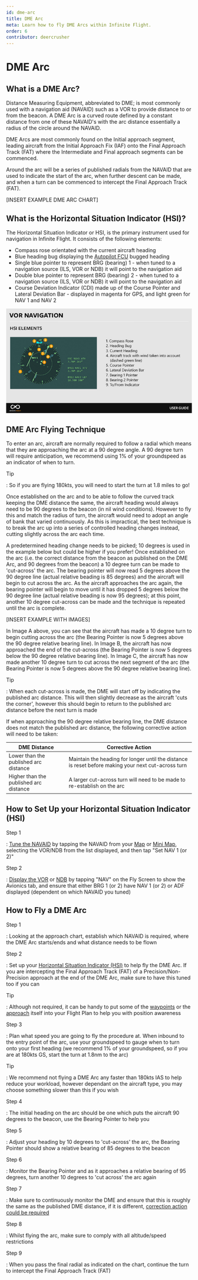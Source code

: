 ```yaml
---
id: dme-arc
title: DME Arc
meta: Learn how to fly DME Arcs within Infinite Flight.
order: 6
contributor: deercrusher
---
```


# DME Arc



## What is a DME Arc?

Distance Measuring Equipment, abbreviated to DME; is most commonly used with a navigation aid (NAVAID) such as a VOR to provide distance to or from the beacon. A DME Arc is a curved route defined by a constant distance from one of these NAVAID's with the arc distance essentially a radius of the circle around the NAVAID. 



DME Arcs are most commonly found on the Initial approach segment, leading aircraft from the Initial Approach Fix (IAF) onto the Final Approach Track (FAT) where the Intermediate and Final approach segments can be commenced. 



Around the arc will be a series of published radials from the NAVAID that are used to indicate the start of the arc, when further descent can be made, and when a turn can be commenced to intercept the Final Approach Track (FAT).



[INSERT EXAMPLE DME ARC CHART]



## What is the Horizontal Situation Indicator (HSI)?

The Horizontal Situation Indicator or HSI, is the primary instrument used for navigation in Infinite Flight. It consists of the following elements:



- Compass rose orientated with the current aircraft heading
- Blue heading bug displaying the [Autopilot FCU](/guide/getting-started/pilot-user-interface/autopilot#autopilot) bugged heading
- Single blue pointer to represent BRG (bearing) 1 - when tuned to a navigation source (ILS, VOR or NDB) it will point to the navigation aid
- Double blue pointer to represent BRG (bearing) 2 - when tuned to a navigation source (ILS, VOR or NDB) it will point to the navigation aid
- Course Deviation Indicator (CDI) made up of the Course Pointer and Lateral Deviation Bar - displayed in magenta for GPS, and light green for NAV 1 and NAV 2


![HSI Elements](_images/manual/graphics/HSI.jpg)



## DME Arc Flying Technique

To enter an arc, aircraft are normally required to follow a radial which means that they are approaching the arc at a 90 degree angle. A 90 degree turn will require anticipation, we recommend using 1% of your groundspeed as an indicator of when to turn.



Tip

: So if you are flying 180kts, you will need to start the turn at 1.8 miles to go!



Once established on the arc and to be able to follow the curved track keeping the DME distance the same, the aircraft heading would always need to be 90 degrees to the beacon (in nil wind conditions). However to fly this and match the radius of turn, the aircraft would need to adopt an angle of bank that varied continuously. As this is impractical, the best technique is to break the arc up into a series of controlled heading changes instead, cutting slightly across the arc each time.



A predetermined heading change needs to be picked; 10 degrees is used in the example below but could be higher if you prefer! Once established on the arc (i.e. the correct distance from the beacon as published on the DME Arc, and 90 degrees from the beacon) a 10 degree turn can be made to 'cut-across' the arc. The bearing pointer will now read 5 degrees above the 90 degree line (actual relative beading is 85 degrees) and the aircraft will begin to cut across the arc. As the aircraft approaches the arc again, the bearing pointer will begin to move until it has dropped 5 degrees below the 90 degree line (actual relative beading is now 95 degrees); at this point, another 10 degree cut-across can be made and the technique is repeated until the arc is complete.



[INSERT EXAMPLE WITH IMAGES]



In Image A above, you can see that the aircraft has made a 10 degree turn to begin cutting across the arc (the Bearing Pointer is now 5 degrees above the 90 degree relative bearing line). In Image B, the aircraft has now approached the end of the cut-across (the Bearing Pointer is now 5 degrees below the 90 degree relative bearing line). In Image C, the aircraft has now made another 10 degree turn to cut across the next segment of the arc (the Bearing Pointer is now 5 degrees above the 90 degree relative bearing line).



Tip

: When each cut-across is made, the DME will start off by indicating the published arc distance. This will then slightly decrease as the aircraft 'cuts the corner', however this should begin to return to the published arc distance before the next turn is made



If when approaching the 90 degree relative bearing line, the DME distance does not match the published arc distance, the following corrective action will need to be taken:

| DME Distance                           | Corrective Action                                            |
| -------------------------------------- | ------------------------------------------------------------ |
| Lower than the published arc distance  | Maintain the heading for longer until the distance is reset before making your next cut-across turn |
| Higher than the published arc distance | A larger cut-across turn will need to be made to re-establish on the arc |



## How to Set Up your Horizontal Situation Indicator (HSI)

Step 1

: [Tune the NAVAID](/guide/getting-started/pilot-user-interface/navigation#tuning-to-a-vor-or-adf) by tapping the NAVAID from your [Map](/guide/getting-started/pilot-user-interface/flight-planning#map) or [Mini Map](/guide/getting-started/pilot-user-interface/flight-planning#mini-map), selecting the VOR/NDB from the list displayed, and then tap "Set NAV 1 (or 2)"



Step 2

: [Display the VOR](/guide/getting-started/pilot-user-interface/navigation#displaying-a-vor-in-your-aircraft) or [NDB](/guide/getting-started/pilot-user-interface/navigation#displaying-an-adf-in-your-aircraft) by tapping "NAV" on the Fly Screen to show the Avionics tab, and ensure that either BRG 1 (or 2) have NAV 1 (or 2) or ADF displayed (dependent on which NAVAID you tuned)



## How to Fly a DME Arc



Step 1

: Looking at the approach chart, establish which NAVAID is required, where the DME Arc starts/ends and what distance needs to be flown



Step 2

: Set up your [Horizontal Situation Indicator (HSI)](/guide/flying-guide/descent-to-landing/dme-arc#what-is-the-horizontal-situation-indicator-(hsi)%3F) to help fly the DME Arc. If you are intercepting the Final Approach Track (FAT) of a Precision/Non-Precision approach at the end of the DME Arc, make sure to have this tuned too if you can



Tip

: Although not required, it can be handy to put some of the [waypoints](/guide/getting-started/pilot-user-interface/flight-planning#flight-plan) or the [approach](/guide/getting-started/pilot-user-interface/flight-planning#selecting-departure%2C-arrival-and-approach-procedures) itself into your Flight Plan to help you with position awareness



Step 3

: Plan what speed you are going to fly the procedure at. When inbound to the entry point of the arc, use your groundspeed to gauge when to turn onto your first heading (we recommend 1% of your groundspeed, so if you are at 180kts GS, start the turn at 1.8nm to the arc)



Tip

: We recommend not flying a DME Arc any faster than 180kts IAS to help reduce your workload, however dependant on the aircraft type, you may choose something slower than this if you wish



Step 4

: The initial heading on the arc should be one which puts the aircraft 90 degrees to the beacon, use the Bearing Pointer to help you



Step 5

: Adjust your heading by 10 degrees to 'cut-across' the arc, the Bearing Pointer should show a relative bearing of 85 degrees to the beacon



Step 6

: Monitor the Bearing Pointer and as it approaches a relative bearing of 95 degrees, turn another 10 degrees to 'cut across' the arc again



Step 7

: Make sure to continuously monitor the DME and ensure that this is roughly the same as the published DME distance, if it is different, [correction action could be required](/guide/flying-guide/descent-to-landing/dme-arc#dme-arc-flying-technique)



Step 8

: Whilst flying the arc, make sure to comply with all altitude/speed restrictions



Step 9

: When you pass the final radial as indicated on the chart, continue the turn to intercept the Final Approach Track (FAT)